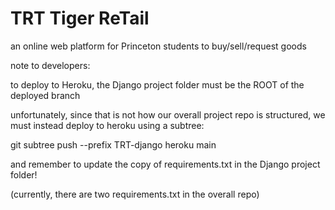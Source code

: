 # TRT Tiger ReTail
an online web platform for Princeton students to buy/sell/request goods

note to developers:

to deploy to Heroku, the Django project folder must be the ROOT of the deployed branch


unfortunately, since that is not how our overall project repo is structured, we must 
instead deploy to heroku using a subtree:

git subtree push --prefix TRT-django heroku main

and remember to update the copy of requirements.txt in the Django project folder!

(currently, there are two requirements.txt in the overall repo)

